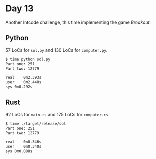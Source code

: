 # Day 13

Another Intcode challenge, this time implementing the game *Breakout*.

## Python

57 LoCs for `sol.py` and 130 LoCs for `computer.py`.

```bash
$ time python sol.py
Part one: 251
Part two: 12779

real	0m2.393s
user	0m2.448s
sys	0m0.292s
```



## Rust

92 LoCs for `main.rs` and 175 LoCs for `computer.rs`.

```bash
$ time ./target/release/sol
Part one: 251
Part two: 12779

real	0m0.346s
user	0m0.340s
sys	0m0.088s
```


